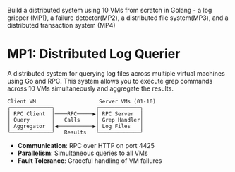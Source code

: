 Build a distributed system using 10 VMs from scratch in Golang - a log gripper (MP1), a failure detector(MP2), a distributed file system(MP3), and a distributed transaction system (MP4)

# MP1: Distributed Log Querier
A distributed system for querying log files across multiple virtual machines using Go and RPC. This system allows you to execute grep commands across 10 VMs simultaneously and aggregate the results.

```
Client VM                    Server VMs (01-10)
┌─────────────┐             ┌─────────────┐
│ RPC Client  │────RPC─────▶│ RPC Server  │
│ Query       │   Calls     │ Grep Handler│
│ Aggregator  │◀───────────▶│ Log Files   │
└─────────────┘   Results   └─────────────┘
```
- **Communication**: RPC over HTTP on port 4425
- **Parallelism**: Simultaneous queries to all VMs
- **Fault Tolerance**: Graceful handling of VM failures

